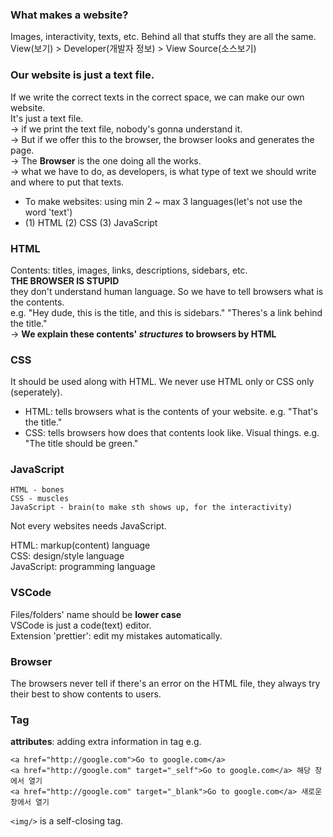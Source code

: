 ### What makes a website?       
Images, interactivity, texts, etc. Behind all that stuffs they are all the same.        
View(보기) > Developer(개발자 정보) > View Source(소스보기)      

### Our website is just a text file.          
If we write the correct texts in the correct space, we can make our own website.        
It's just a text file.        
-> if we print the text file, nobody's gonna understand it.     
-> But if we offer this to the browser, the browser looks and generates the page.     
-> The **Browser** is the one doing all the works.      
-> what we have to do, as developers, is what type of text we should write and where to put that texts.  

- To make websites: using min 2 ~ max 3 languages(let's not use the word 'text')    
- (1) HTML (2) CSS (3) JavaScript  

### HTML   
Contents: titles, images, links, descriptions, sidebars, etc.   
**THE BROWSER IS STUPID**       
they don't understand human language. So we have to tell browsers what is the contents.       
e.g. "Hey dude, this is the title, and this is sidebars." "Theres's a link behind the title."       
-> **We explain these contents' *structures* to browsers by HTML**    

### CSS
It should be used along with HTML. We never use HTML only or CSS only (seperately).    
- HTML: tells browsers what is the contents of your website. e.g. "That's the title."   
- CSS: tells browsers how does that contents look like. Visual things. e.g. "The title should be green."   

### JavaScript
```
HTML - bones
CSS - muscles
JavaScript - brain(to make sth shows up, for the interactivity)
```
Not every websites needs JavaScript.  

HTML: markup(content) language      
CSS: design/style language      
JavaScript: programming language      

### VSCode
Files/folders' name should be **lower case**    
VSCode is just a code(text) editor.       
Extension 'prettier': edit my mistakes automatically.     
  
### Browser
The browsers never tell if there's an error on the HTML file, they always try their best to show contents to users.

### Tag
**attributes**: adding extra information in tag
e.g.
```
<a href="http://google.com">Go to google.com</a>
<a href="http://google.com" target="_self">Go to google.com</a> 해당 창에서 열기
<a href="http://google.com" target="_blank">Go to google.com</a> 새로운 창에서 열기
```
```<img/>``` is a self-closing tag.


